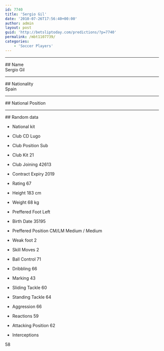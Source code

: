 ```yaml
---
id: 7740
title: 'Sergio Gil'
date: '2010-07-26T17:56:40+00:00'
author: admin
layout: post
guid: 'http://betsliptoday.com/predictions/?p=7740'
permalink: /mbt1107739/
categories:
    - 'Soccer Players'
---
```


- - - - - -

\## Name  
 Sergio Gil

- - - - - -

\## Nationality  
 Spain

- - - - - -

\## National Position

- - - - - -

\## Random data

- National kit
- Club
 CD Lugo

- Club Position
 Sub

- Club Kit
 21

- Club Joining
 42613

- Contract Expiry
 2019

- Rating
 67

- Height
 183 cm

- Weight
 68 kg

- Preffered Foot
 Left

- Birth Date
 35195

- Preffered Position
 CM/LM Medium / Medium

- Weak foot
 2

- Skill Moves
 2

- Ball Control
 71

- Dribbling
 66

- Marking
 43

- Sliding Tackle
 60

- Standing Tackle
 64

- Aggression
 66

- Reactions
 59

- Attacking Position
 62

- Interceptions

 58